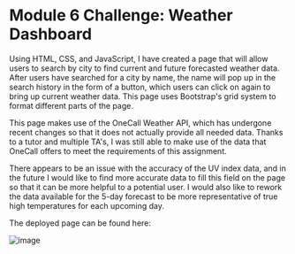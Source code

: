 # Module 6 Challenge: Weather Dashboard

Using HTML, CSS, and JavaScript, I have created a page that will allow users to search by city to find current and future forecasted weather data.  After users have searched for a city by name, the name will pop up in the search history in the form of a button, which users can click on again to bring up current weather data.  This page uses Bootstrap's grid system to format different parts of the page.

This page makes use of the OneCall Weather API, which has undergone recent changes so that it does not actually provide all needed data.  Thanks to a tutor and multiple TA's, I was still able to make use of the data that OneCall offers to meet the requirements of this assignment.

There appears to be an issue with the accuracy of the UV index data, and in the future I would like to find more accurate data to fill this field on the page so that it can be more helpful to a potential user.  I would also like to rework the data available for the 5-day forecast to be more representative of true high temperatures for each upcoming day.

The deployed page can be found here:

![image](https://user-images.githubusercontent.com/107148691/187116488-1d4c3e4e-794b-4403-9504-0e1e5856e108.png)
